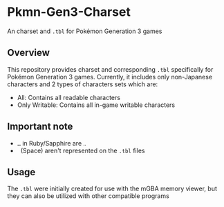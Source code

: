 # Pkmn-Gen3-Charset

An charset and `.tbl` for Pokémon Generation 3 games

## Overview

This repository provides charset and corresponding `.tbl` specifically for Pokémon Generation 3 games. Currently, it includes only non-Japanese characters and 2 types of characters sets which are:

- All: Contains all readable characters
- Only Writable: Contains all in-game writable characters

## Important note

- `…` in Ruby/Sapphire are `‥`
- ` `(Space) aren't represented on the `.tbl` files

## Usage

The `.tbl` were initially created for use with the mGBA memory viewer, but they can also be utilized with other compatible programs
